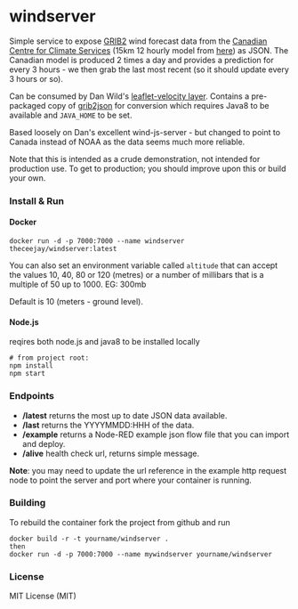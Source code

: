 # windserver

Simple service to expose [GRIB2](http://en.wikipedia.org/wiki/GRIB) wind forecast data
from the [Canadian Centre for Climate Services](https://weather.gc.ca/)
(15km 12 hourly model from [here](https://dd.weather.gc.ca/model_gem_global/15km/grib2/lat_lon/)) as
JSON. The Canadian model is produced 2 times a day and provides a prediction for every 3 hours - we
then grab the last most recent (so it should update every 3 hours or so).

Can be consumed by Dan Wild's [leaflet-velocity layer](https://github.com/danwild/leaflet-velocity).
Contains a pre-packaged copy of [grib2json](https://github.com/cambecc/grib2json) for conversion which requires Java8 to be available and `JAVA_HOME` to be set.

Based loosely on Dan's excellent wind-js-server - but changed to point to Canada instead of NOAA as the data seems much more reliable.

Note that this is intended as a crude demonstration, not intended for production use.
To get to production; you should improve upon this or build your own.

### Install & Run

#### Docker

```
docker run -d -p 7000:7000 --name windserver theceejay/windserver:latest
```

You can also set an environment variable called `altitude` that can accept the values 10, 40, 80 or 120 (metres) or a number of millibars that is a multiple of 50 up to 1000. EG: 300mb

Default is 10 (meters - ground level).

#### Node.js

reqires both node.js and java8 to be installed locally

```
# from project root:
npm install
npm start
```

### Endpoints
- **/latest** returns the most up to date JSON data available.
- **/last** returns the YYYYMMDD:HHH of the data.
- **/example** returns a Node-RED example json flow file that you can import and deploy.
- **/alive** health check url, returns simple message.

**Note**: you may need to update the url reference in the example http request node to point the server and port where your container is running.

### Building

To rebuild the container fork the project from github and run
```
docker build -r -t yourname/windserver .
then
docker run -d -p 7000:7000 --name mywindserver yourname/windserver
```

### License
MIT License (MIT)
